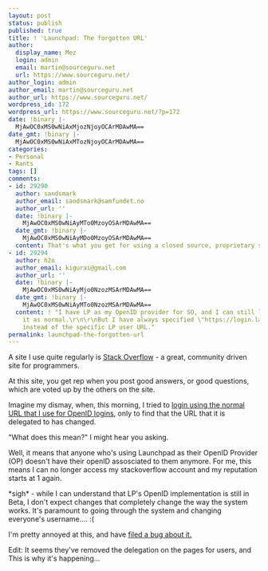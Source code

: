 ```yaml
---
layout: post
status: publish
published: true
title: ! 'Launchpad: The forgotten URL'
author:
  display_name: Mez
  login: admin
  email: martin@sourceguru.net
  url: https://www.sourceguru.net/
author_login: admin
author_email: martin@sourceguru.net
author_url: https://www.sourceguru.net/
wordpress_id: 172
wordpress_url: https://www.sourceguru.net/?p=172
date: !binary |-
  MjAwOC0xMS0wNiAxMjozNjoyOCArMDAwMA==
date_gmt: !binary |-
  MjAwOC0xMS0wNiAxMTozNjoyOCArMDAwMA==
categories:
- Personal
- Rants
tags: []
comments:
- id: 29290
  author: sandsmark
  author_email: sandsmark@samfundet.no
  author_url: ''
  date: !binary |-
    MjAwOC0xMS0wNiAyMTo0MzoyOSArMDAwMA==
  date_gmt: !binary |-
    MjAwOC0xMS0wNiAyMDo0MzoyOSArMDAwMA==
  content: That's what you get for using a closed source, proprietary solution :p
- id: 29294
  author: h2o
  author_email: kigurai@gmail.com
  author_url: ''
  date: !binary |-
    MjAwOC0xMS0wNiAyMjo0NzozMSArMDAwMA==
  date_gmt: !binary |-
    MjAwOC0xMS0wNiAyMTo0NzozMSArMDAwMA==
  content: ! "I have LP as my OpenID provider for SO, and I can still login and use
    it as normal.\r\n\r\nBut I have always specified \"https://login.launchpad.net\"
    instead of the specific LP user URL."
permalink: launchpad-the-forgotten-url
---
```

<p>A site I use quite regularly is <a href="http://www.stackoverflow.com/">Stack Overflow</a> - a great, community driven site for programmers.</p>
<p>At this site, you get rep when you post good answers, or good questions, which are voted up by the others on the site.</p>
<p>Imagine my dismay, when, this morning, I tried to <a href="http://launchpad.net/~mez">login using the normal URL that I use for OpenID logins</a>, only to find that the URL that it is delegated to has changed.</p>
<p>"What does this mean?" I might hear you asking.</p>
<p>Well, it means that anyone who's using Launchpad as their OpenID Provider (OP) doesn't have their openID assosciated to them anymore. For me, this means I can no longer access my stackoverflow account and my reputation starts at 1 again.</p>
<p>*sigh* - while I can understand that LP's OpenID implementation is still in Beta, I don't expect changes that completely change the way the system works. It's paramount to going through the system and changing everyone's username.... :(</p>
<p>I'm pretty annoyed at this, and have <a href="https://bugs.launchpad.net/bugs/294634">filed a bug about it.</a></p>
<p>Edit: It seems they've removed the delegation on the pages for users, and This is why it's happening...</p>
